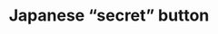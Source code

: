 ---
layout: symbols
title: Japanese “secret” button
emoji: japanese_secret_button
permalink: ㊙.html
---